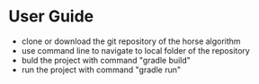 # User Guide

* clone or download the git repository of the horse algorithm
* use command line to navigate to local folder of the repository
* buld the project with command "gradle build"
* run the project with command "gradle run"

